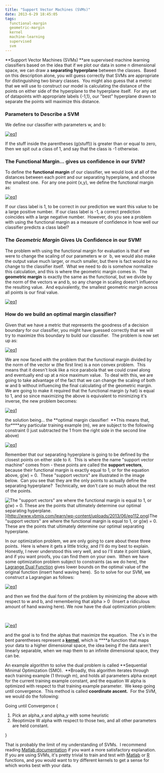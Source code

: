 ```yaml
---
title: "Support Vector Machines (SVMs)"
date: 2013-6-29 18:45:05
tags:
  functional-margin
  geometric-margin
  kernel
  machine-learning
  supervised
  svm
---
```



**Support Vector Machines (SVMs) **are supervised machine learning classifiers based on the idea that if we plot our data in some n dimensional space, we can draw a **separating hyperplane** between the classes.  Based on this description alone, you will guess correctly that SVMs are appropriate for distinguishing two binary classes.  You might also guess that a metric that we will use to construct our model is calculating the distance of the points on either side of the hyperplane to the hyperplane itself.  For any set of datapoints with appropriate labels {-1,1}, our "best" hyperplane drawn to separate the points will maximize this distance.

### Parameters to Describe a SVM

We define our classifier with parameters w, and b:

[![eq1](http://www.vbmis.com/learn/wp-content/uploads/2013/06/eq16.png)](http://www.vbmis.com/learn/wp-content/uploads/2013/06/eq16.png)

If the stuff inside the parentheses (g(stuff)) is greater than or equal to zero, then we spit out a class of 1, and say that the class is -1 otherwise.

### The Functional Margin... gives us confidence in our SVM?

To define the **functional margin** of our classifier, we would look at all of the distances between each point and our separating hyperplane, and choose the smallest one.  For any one point (x,y), we define the functional margin as:

[![eq1](http://www.vbmis.com/learn/wp-content/uploads/2013/06/eq17.png)](http://www.vbmis.com/learn/wp-content/uploads/2013/06/eq17.png)

If our class label is 1, to be correct in our prediction we want this value to be a large positive number.  If our class label is -1, a correct prediction coincides with a large negative number.  However, do you see a problem with using the functional margin as a measure of confidence in how well our classifier predicts a class label?

### The *Geometric Margin* Gives Us Confidence in our SVM!

The problem with using the functional margin for evaluation is that if we were to change the scaling of our parameters w or  b, we would also make the output value much larger, or much smaller, but there is fact would be no change to the classifier itself.  What we need to do is somehow normalize this calculation, and this is where the geometric margin comes in.  The **geometric margin** is exactly the same as the functional, but we divide by the norm of the vectors w and b, so any change in scaling doesn't influence the resulting value.  And equivalently, the smallest geometric margin across all points is our final value.

[![eq1](http://www.vbmis.com/learn/wp-content/uploads/2013/06/eq18.png)](http://www.vbmis.com/learn/wp-content/uploads/2013/06/eq18.png)

### How do we build an optimal margin classifier?

Given that we have a metric that represents the goodness of a decision boundary for our classifier, you might have guessed correctly that we will try to maximize this boundary to build our classifier.  The problem is now set up as:

[![eq1](http://www.vbmis.com/learn/wp-content/uploads/2013/06/eq19.png)](http://www.vbmis.com/learn/wp-content/uploads/2013/06/eq19.png)

We are now faced with the problem that the functional margin divided by the norm of the vector w (the first line) is a non convex problem.  This means that it doesn't look like a nice parabola that we could crawl along and eventually end up at a nice maximum value.  To deal with this, we are going to take advantage of the fact that we can change the scaling of both w and b without influencing the final calculating of the geometric margin.  We are going to make it required that the functional margin (y hat) is equal to 1, and so since maximizing the above is equivalent to minimizing it's inverse, the new problem becomes:

[![eq1](http://www.vbmis.com/learn/wp-content/uploads/2013/06/eq110.png)](http://www.vbmis.com/learn/wp-content/uploads/2013/06/eq110.png)

the solution being... the **optimal margin classifier!  **This means that, for****any particular training example (m), we are subject to the following constraint (I just subtracted the 1 from the right side in the second line above)

[![eq1](http://www.vbmis.com/learn/wp-content/uploads/2013/06/eq111.png)](http://www.vbmis.com/learn/wp-content/uploads/2013/06/eq111.png)

Remember that our separating hyperplane is going to be defined by the closest points on either side to it.  This is where the name "support vector machine" comes from - these points are called the **support vectors**, because their functional margin is exactly equal to 1, or for the equation above, g(w) = 0.  These "support vectors" are illustrated in the image below.  Can you see that they are the only points to actually define the separating hyperplane?  Technically, we don't care so much about the rest of the points.

![The "support vectors" are where the functional margin is equal to 1, or g(w) = 0.  These are the points that ultimately determine our optimal separating hyperplane.](http://www.vbmis.com/learn/wp-content/uploads/2013/06/eq112.png)](http://www.vbmis.com/learn/wp-content/uploads/2013/06/eq112.png)The "support vectors" are where the functional margin is equal to 1, or g(w) = 0. These are the points that ultimately determine our optimal separating hyperplane.

In our optimization problem, we are only going to care about these three points.  Here is where it gets a little tricky, and I'll do my best to explain.  Honestly, I never understood this very well, and so I'll state it point blank, and if you want proofs, you can find them on your own.  When we have some optimization problem subject to constraints (as we do here), the [Lagrange Dual Function](http://en.wikipedia.org/wiki/Duality_%28optimization%29) gives lower bounds on the optimal value of the original function (insert hand waving here).  So to solve for our SVM, we construct a Lagrangian as follows:

[![eq1](http://www.vbmis.com/learn/wp-content/uploads/2013/06/eq113.png)](http://www.vbmis.com/learn/wp-content/uploads/2013/06/eq113.png)

and then we find the dual form of the problem by minimizing the above with respect to w and b, and remembering that alpha > 0  (Insert a ridiculous amount of hand waving here). We now have the dual optimization problem:

 

[![eq1](http://www.vbmis.com/learn/wp-content/uploads/2013/06/eq114.png)](http://www.vbmis.com/learn/wp-content/uploads/2013/06/eq114.png)

and the goal is to find the alphas that maximize the equation.  The x's in the bent parentheses represent a [**kernel**](http://en.wikipedia.org/wiki/Kernel_methods), which is ****a function that maps your data to a higher dimensional space, the idea being if the data aren't linearly separable, when we map them to an infinite dimensional space, they can be.

An example algorithm to solve the dual problem is called **Sequential Minimal Optimization (SMO).  **Broadly, this algorithm iterates through each training example (1 through m), and holds all parameters alpha except for the current training example constant, and the equation W alpha is optimized with respect to that training example parameter.  We keep going until convergence.  This method is called **coordinate ascent.**  For the SVM, we would do the following:

Going until Convergence {

1. Pick an alpha_x and alpha_y with some heuristic
2. Reoptimize W alpha with respect to those two, and all other parameters are held constant.

}

That is probably the limit of my understanding of SVMs.  I recommend reading [Matlab documentation](http://www.mathworks.com/help/stats/support-vector-machines-svm.html) if you want a more satisfactory explanation.  If you are using SVMs, it's pretty trivial to train and test with [Matlab](http://www.mathworks.com/help/stats/svmtrain.html) or [R](http://rss.acs.unt.edu/Rdoc/library/kernlab/html/ksvm.html) functions, and you would want to try different kernels to get a sense for which works best with your data.
